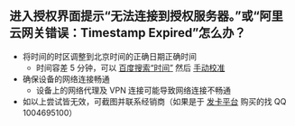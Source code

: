 ## 进入授权界面提示“无法连接到授权服务器。”或“阿里云网关错误：Timestamp Expired”怎么办？
- 将时间的时区调整到北京时间的正确日期正确时间
    - 时间容差 5 分钟，可以 [百度搜索“时间”](https://www.baidu.com/s?wd=时间) 然后 [手动校准](faq-0022.md)
- 确保设备的网络连接畅通
    - 设备上的网络代理及 VPN 连接可能导致网络连接不畅通
- 如以上尝试皆无效，可截图并联系经销商（如果是于 [发卡平台](https://www.xxtouch.com/buy) 购买的找 QQ 1004695100）
